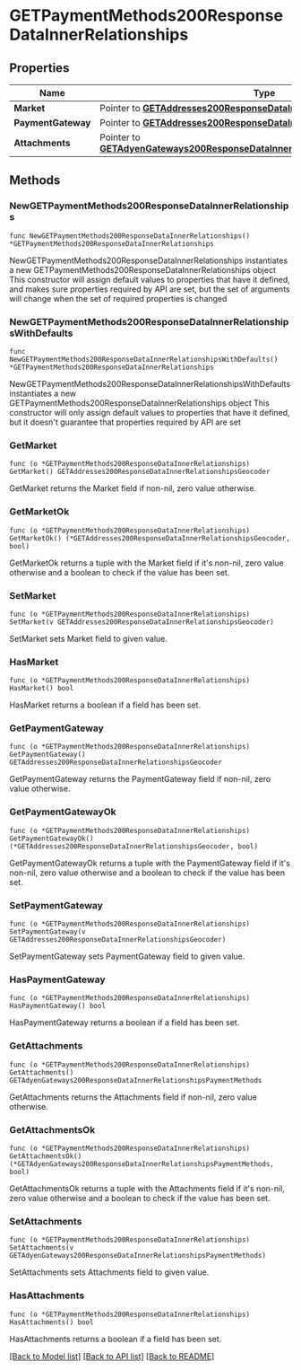 # GETPaymentMethods200ResponseDataInnerRelationships

## Properties

Name | Type | Description | Notes
------------ | ------------- | ------------- | -------------
**Market** | Pointer to [**GETAddresses200ResponseDataInnerRelationshipsGeocoder**](GETAddresses200ResponseDataInnerRelationshipsGeocoder.md) |  | [optional] 
**PaymentGateway** | Pointer to [**GETAddresses200ResponseDataInnerRelationshipsGeocoder**](GETAddresses200ResponseDataInnerRelationshipsGeocoder.md) |  | [optional] 
**Attachments** | Pointer to [**GETAdyenGateways200ResponseDataInnerRelationshipsPaymentMethods**](GETAdyenGateways200ResponseDataInnerRelationshipsPaymentMethods.md) |  | [optional] 

## Methods

### NewGETPaymentMethods200ResponseDataInnerRelationships

`func NewGETPaymentMethods200ResponseDataInnerRelationships() *GETPaymentMethods200ResponseDataInnerRelationships`

NewGETPaymentMethods200ResponseDataInnerRelationships instantiates a new GETPaymentMethods200ResponseDataInnerRelationships object
This constructor will assign default values to properties that have it defined,
and makes sure properties required by API are set, but the set of arguments
will change when the set of required properties is changed

### NewGETPaymentMethods200ResponseDataInnerRelationshipsWithDefaults

`func NewGETPaymentMethods200ResponseDataInnerRelationshipsWithDefaults() *GETPaymentMethods200ResponseDataInnerRelationships`

NewGETPaymentMethods200ResponseDataInnerRelationshipsWithDefaults instantiates a new GETPaymentMethods200ResponseDataInnerRelationships object
This constructor will only assign default values to properties that have it defined,
but it doesn't guarantee that properties required by API are set

### GetMarket

`func (o *GETPaymentMethods200ResponseDataInnerRelationships) GetMarket() GETAddresses200ResponseDataInnerRelationshipsGeocoder`

GetMarket returns the Market field if non-nil, zero value otherwise.

### GetMarketOk

`func (o *GETPaymentMethods200ResponseDataInnerRelationships) GetMarketOk() (*GETAddresses200ResponseDataInnerRelationshipsGeocoder, bool)`

GetMarketOk returns a tuple with the Market field if it's non-nil, zero value otherwise
and a boolean to check if the value has been set.

### SetMarket

`func (o *GETPaymentMethods200ResponseDataInnerRelationships) SetMarket(v GETAddresses200ResponseDataInnerRelationshipsGeocoder)`

SetMarket sets Market field to given value.

### HasMarket

`func (o *GETPaymentMethods200ResponseDataInnerRelationships) HasMarket() bool`

HasMarket returns a boolean if a field has been set.

### GetPaymentGateway

`func (o *GETPaymentMethods200ResponseDataInnerRelationships) GetPaymentGateway() GETAddresses200ResponseDataInnerRelationshipsGeocoder`

GetPaymentGateway returns the PaymentGateway field if non-nil, zero value otherwise.

### GetPaymentGatewayOk

`func (o *GETPaymentMethods200ResponseDataInnerRelationships) GetPaymentGatewayOk() (*GETAddresses200ResponseDataInnerRelationshipsGeocoder, bool)`

GetPaymentGatewayOk returns a tuple with the PaymentGateway field if it's non-nil, zero value otherwise
and a boolean to check if the value has been set.

### SetPaymentGateway

`func (o *GETPaymentMethods200ResponseDataInnerRelationships) SetPaymentGateway(v GETAddresses200ResponseDataInnerRelationshipsGeocoder)`

SetPaymentGateway sets PaymentGateway field to given value.

### HasPaymentGateway

`func (o *GETPaymentMethods200ResponseDataInnerRelationships) HasPaymentGateway() bool`

HasPaymentGateway returns a boolean if a field has been set.

### GetAttachments

`func (o *GETPaymentMethods200ResponseDataInnerRelationships) GetAttachments() GETAdyenGateways200ResponseDataInnerRelationshipsPaymentMethods`

GetAttachments returns the Attachments field if non-nil, zero value otherwise.

### GetAttachmentsOk

`func (o *GETPaymentMethods200ResponseDataInnerRelationships) GetAttachmentsOk() (*GETAdyenGateways200ResponseDataInnerRelationshipsPaymentMethods, bool)`

GetAttachmentsOk returns a tuple with the Attachments field if it's non-nil, zero value otherwise
and a boolean to check if the value has been set.

### SetAttachments

`func (o *GETPaymentMethods200ResponseDataInnerRelationships) SetAttachments(v GETAdyenGateways200ResponseDataInnerRelationshipsPaymentMethods)`

SetAttachments sets Attachments field to given value.

### HasAttachments

`func (o *GETPaymentMethods200ResponseDataInnerRelationships) HasAttachments() bool`

HasAttachments returns a boolean if a field has been set.


[[Back to Model list]](../README.md#documentation-for-models) [[Back to API list]](../README.md#documentation-for-api-endpoints) [[Back to README]](../README.md)


